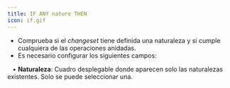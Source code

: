 ```yaml
---
title: IF ANY nature THEN
icon: if.gif
---
```

* Comprueba si el *changeset* tiene definida una naturaleza y si cumple cualquiera de las operaciones anidadas.
* Es necesario configurar los siguientes campos: <br />

&nbsp; &nbsp;• **Naturaleza**: Cuadro desplegable donde aparecen solo las naturalezas existentes. Solo se puede seleccionar una.

